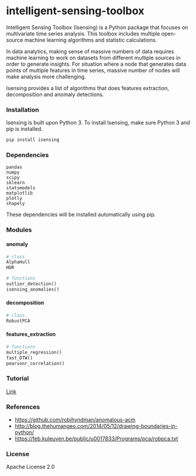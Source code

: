 # intelligent-sensing-toolbox

Intelligent Sensing Toolbox (Isensing) is a Python package that focuses on multivariate time series analysis. This toolbox includes multiple open-source machine learning algorithms and statistic calculations.

In data analytics, making sense of massive numbers of data requires machine learning to work on datasets from different multiple sources in order to generate insights. For situation where a node that generates data points of multiple features in time series, massive number of nodes will make analysis more challenging.

Isensing provides a list of algorithms that does features extraction, decomposition and anomaly detections.

### Installation

Isensing is built upon Python 3. To install Isensing, make sure Python 3 and pip is installed.

```python
pip install isensing
```

### Dependencies
```
pandas
numpy
scipy
sklearn
statsmodels
matplotlib
plotly
shapely
```
These dependencies will be installed automatically using pip.

### Modules
#### anomaly
```python
# class
AlphaHull
HDR

# functions
outlier_detection()
isensing_anomalies()
```

#### decomposition
```python
# class
RobustPCA
```

#### features_extraction
```python
# functions
multiple_regression()
fast_DTW()
pearsonr_correlation()
```

### Tutorial
[Link](https://gitlab.com/imda-dsl/intelligent-sensing-toolbox/blob/master/demo/Intelligent%20Sensing%20Toolkit%20Tutorial/Intelligent%20Sensing%20Toolbox%20Tutorial.md)

### References
* https://github.com/robjhyndman/anomalous-acm
* http://blog.thehumangeo.com/2014/05/12/drawing-boundaries-in-python/
* https://feb.kuleuven.be/public/u0017833/Programs/pca/robpca.txt

### License
Apache License 2.0